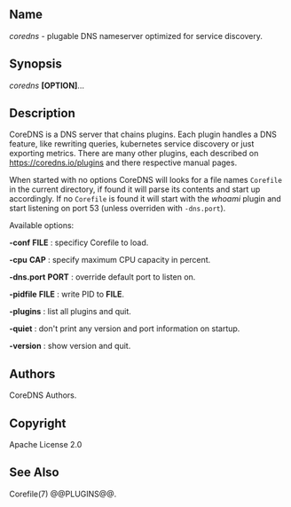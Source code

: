 ## Name

*coredns* - plugable DNS nameserver optimized for service discovery.

## Synopsis

*coredns* **[OPTION]**...

## Description

CoreDNS is a DNS server that chains plugins. Each plugin handles a DNS feature, like rewriting
queries, kubernetes service discovery or just exporting metrics. There are many other plugins,
each described on <https://coredns.io/plugins> and there respective manual pages.

When started with no options CoreDNS will looks for a file names `Corefile` in the current
directory, if found it will parse its contents and start up accordingly. If no `Corefile` is found
it will start with the *whoami* plugin and start listening on port 53 (unless overriden with `-dns.port`).

Available options:

**-conf** **FILE**
: specificy Corefile to load.

**-cpu** **CAP**
: specify maximum CPU capacity in percent.

**-dns.port** **PORT**
: override default port to listen on.

**-pidfile** **FILE**
: write PID to **FILE**.

**-plugins**
: list all plugins and quit.

**-quiet**
: don't print any version and port information on startup.

**-version**
: show version and quit.

## Authors

CoreDNS Authors.

## Copyright

Apache License 2.0

## See Also

Corefile(7) @@PLUGINS@@.
